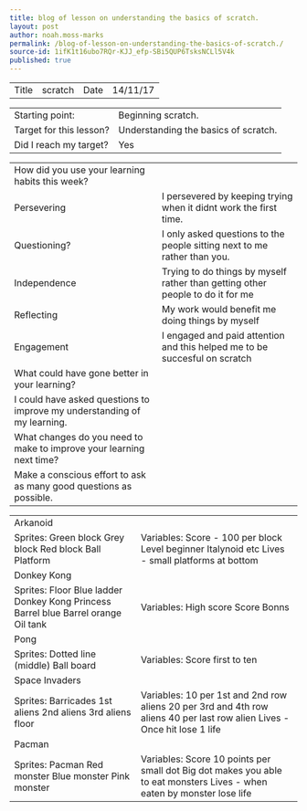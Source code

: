 ```yaml
---
title: blog of lesson on understanding the basics of scratch.
layout: post
author: noah.moss-marks
permalink: /blog-of-lesson-on-understanding-the-basics-of-scratch./
source-id: 1ifK1t16ubo7RQr-KJJ_efp-SBi5QUP6TsksNCLl5V4k
published: true
---
```

<table>
  <tr>
    <td>Title</td>
    <td>scratch</td>
    <td>Date</td>
    <td>14/11/17</td>
  </tr>
</table>


<table>
  <tr>
    <td>Starting point:</td>
    <td>Beginning scratch.</td>
  </tr>
  <tr>
    <td>Target for this lesson?</td>
    <td>Understanding the basics of scratch.</td>
  </tr>
  <tr>
    <td>Did I reach my target? </td>
    <td>Yes </td>
  </tr>
</table>


<table>
  <tr>
    <td>How did you use your learning habits this week?</td>
    <td></td>
  </tr>
  <tr>
    <td>Persevering</td>
    <td>I persevered by keeping trying when it didnt work the first time.</td>
  </tr>
  <tr>
    <td>Questioning?</td>
    <td>I only asked questions to the people sitting next to me rather than you.</td>
  </tr>
  <tr>
    <td>Independence</td>
    <td>Trying to do things by myself rather than getting other people to do it for me</td>
  </tr>
  <tr>
    <td>Reflecting</td>
    <td>My work would benefit me doing things by myself</td>
  </tr>
  <tr>
    <td>Engagement</td>
    <td>I engaged and paid attention and this helped me to be succesful on scratch</td>
  </tr>
  <tr>
    <td>What could have gone better in your learning?</td>
    <td></td>
  </tr>
  <tr>
    <td>I could have asked questions to improve my understanding of my learning.</td>
    <td></td>
  </tr>
  <tr>
    <td>What changes do you need to make to improve your learning next time?</td>
    <td></td>
  </tr>
  <tr>
    <td>Make a conscious effort to ask as many good questions as possible.</td>
    <td></td>
  </tr>
</table>


<table>
  <tr>
    <td>Arkanoid</td>
    <td></td>
  </tr>
  <tr>
    <td>Sprites: 
Green block
Grey block
Red block
Ball
Platform</td>
    <td>Variables:
Score - 100 per block
Level beginner Italynoid etc
Lives - small platforms at bottom

</td>
  </tr>
  <tr>
    <td>Donkey Kong</td>
    <td></td>
  </tr>
  <tr>
    <td>Sprites:
Floor
Blue ladder
Donkey Kong
Princess
Barrel blue
Barrel orange
Oil tank
</td>
    <td>Variables:
High score
Score
Bonns</td>
  </tr>
  <tr>
    <td>Pong</td>
    <td></td>
  </tr>
  <tr>
    <td>Sprites:
Dotted line (middle)
Ball
board</td>
    <td>Variables:
Score first to ten</td>
  </tr>
  <tr>
    <td>Space Invaders</td>
    <td></td>
  </tr>
  <tr>
    <td>Sprites:
Barricades
1st aliens
2nd aliens
3rd aliens
floor</td>
    <td>Variables:
10 per 1st and 2nd row aliens
20 per 3rd and 4th row aliens
40 per last row alien
Lives - Once hit lose 1 life</td>
  </tr>
  <tr>
    <td>Pacman</td>
    <td></td>
  </tr>
  <tr>
    <td>Sprites:
Pacman
Red monster
Blue monster
Pink monster</td>
    <td>Variables:
Score 10 points per small dot
Big dot makes you able to eat monsters
Lives - when eaten by monster lose life</td>
  </tr>
</table>


